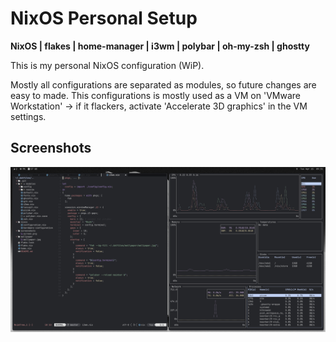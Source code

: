 # NixOS Personal Setup
**NixOS | flakes | home-manager | i3wm | polybar | oh-my-zsh | ghostty**

This is my personal NixOS configuration (WiP).

Mostly all configurations are separated as modules, so future changes are easy to made.
This configurations is mostly used as a VM on 'VMware Workstation' -> if it flackers, activate 'Accelerate 3D graphics' in the VM settings.

## Screenshots

<a href="./screenshots/screen.png"><img src="./screenshots/screen.png"></a>
